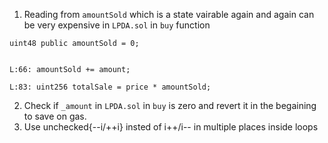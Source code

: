 1. Reading from `amountSold` which is a state vairable again and again can be very expensive in `LPDA.sol` in `buy` function
```solidity
uint48 public amountSold = 0;


L:66: amountSold += amount;

L:83: uint256 totalSale = price * amountSold;
```
2. Check if `_amount` in `LPDA.sol` in `buy` is zero and revert it in the begaining to save on gas.
3. Use unchecked{--i/++i} insted of i++/i-- in multiple places inside loops

